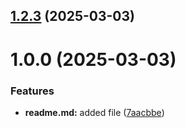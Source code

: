 ## [1.2.3](https://github.com/vikauustin/git-extended/compare/v1.0.0...v1.2.3) (2025-03-03)



# 1.0.0 (2025-03-03)


### Features

* **readme.md:** added file ([7aacbbe](https://github.com/vikauustin/git-extended/commit/7aacbbef9a912869fe8bebf8c9e4994a8efae7ec))



